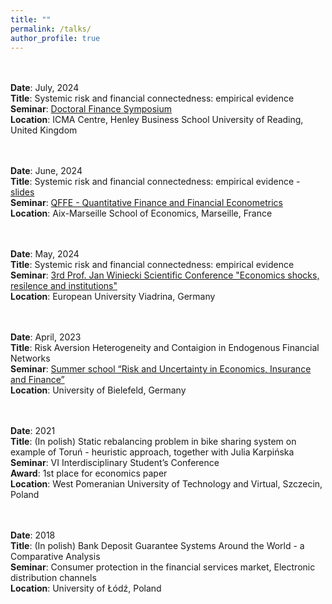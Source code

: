 ```yaml
---
title: ""
permalink: /talks/
author_profile: true
---
```


<br> <br>
<b>Date</b>: July, 2024 
<br>
<b>Title</b>: Systemic risk and financial connectedness: empirical evidence 
<br>
<b>Seminar</b>: [Doctoral Finance Symposium](https://dfs2024.com/)
<br>
<b>Location</b>: ICMA Centre, Henley Business School
University of Reading, United Kingdom

<br> <br>
<b>Date</b>: June, 2024 
<br>
<b>Title</b>: Systemic risk and financial connectedness: empirical evidence - [slides](/files/empirical_marseille.pdf)
<br>
<b>Seminar</b>: [QFFE - Quantitative Finance and Financial Econometrics](https://qffe2024.sciencesconf.org/)
<br>
<b>Location</b>: Aix-Marseille School of Economics, Marseille, France

<br> <br>
<b>Date</b>: May, 2024 
<br>
<b>Title</b>: Systemic risk and financial connectedness: empirical evidence 
<br>
<b>Seminar</b>: [3rd Prof. Jan Winiecki Scientific Conference "Economics shocks, resilence and institutions"](https://www.vcpu.europa-uni.de/en/research/conferences/index.html)
<br>
<b>Location</b>: European University Viadrina, Germany

<br> <br>
<b>Date</b>: April, 2023 
<br>
<b>Title</b>: Risk Aversion Heterogeneity and Contaigion in Endogenous Financial Networks
<br>
<b>Seminar</b>: [Summer school “Risk and Uncertainty in Economics, Insurance and Finance”](https://sites.google.com/view/summer-school-23/overview)
<br>
<b>Location</b>: University of Bielefeld, Germany

<br> <br>
<b>Date</b>: 2021 
<br>
<b>Title</b>: (In polish) Static rebalancing problem in bike sharing system on example of Toruń - heuristic
approach, together with Julia Karpińska
<br>
<b>Seminar</b>: VI Interdisciplinary Student’s Conference
<br>
<b>Award</b>: 1st place for economics paper
<br>
<b>Location</b>: West Pomeranian University of Technology and Virtual, Szczecin, Poland


<br> <br>
<b>Date</b>: 2018 
<br>
<b>Title</b>: (In polish) Bank Deposit Guarantee Systems Around the World - a Comparative
Analysis
<br>
<b>Seminar</b>: Consumer protection in the financial services market, Electronic distribution
channels
<br>
<b>Location</b>: University of Łódź, Poland
